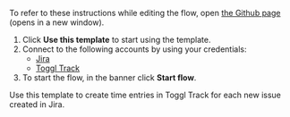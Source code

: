 To refer to these instructions while editing the flow, open [the Github page](https://github.com/ot4i/app-connect-templates/blob/main/resources/markdown/Create%20time%20entries%20in%20Toggl%20Track%20for%20each%20new%20issue%20created%20in%20Jira_instructions.md) (opens in a new window).

1. Click **Use this template** to start using the template.
2. Connect to the following accounts by using your credentials:
   - [Jira](https://ibm.biz/ach2jira)
   - [Toggl Track](https://ibm.biz/actoggltrack)
3. To start the flow, in the banner click **Start flow**.

Use this template to create time entries in Toggl Track for each new issue created in Jira.
